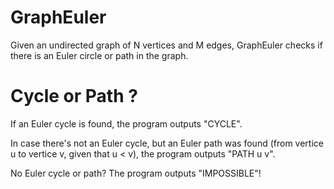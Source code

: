 # GraphEuler
Given an undirected graph of N vertices and M edges, GraphEuler checks if there is an Euler circle or path in the graph.
# Cycle or Path ?
If an Euler cycle is found, the program outputs "CYCLE".

In case there's not an Euler cycle, but an Euler path was found (from vertice u to vertice v, given that u < v), the program outputs "PATH u v".

No Euler cycle or path? The program outputs "IMPOSSIBLE"!
